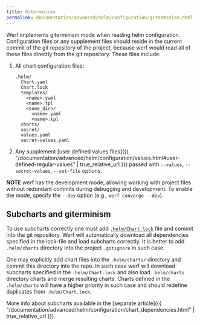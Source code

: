```yaml
---
title: Giterminism
permalink: documentation/advanced/helm/configuration/giterminism.html
---
```


Werf implements giterminism mode when reading helm configuration. Configuration files or any supplement files should reside in the current commit of the git repository of the project, because werf would read all of these files directly from the git repository. These files include:

 1. All chart configuration files:

    ```
    .helm/
      Chart.yaml
      Chart.lock
      templates/
        <name>.yaml
        <name>.tpl
        <some_dir>/
          <name>.yaml
          <name>.tpl
      charts/
      secret/
      values.yaml
      secret-values.yaml
    ```

 2. Any supplement [user defined values files]({{ "/documentation/advanced/helm/configuration/values.html#user-defined-regular-values" | true_relative_url }}) passed with `--values`, `--secret-values`, `--set-file` options.

**NOTE** werf has the development mode, allowing working with project files without redundant commits during debugging and development. To enable the mode, specify the `--dev` option (e.g., `werf converge --dev`).

## Subcharts and giterminism

To use subcharts correctly one must add [`.helm/Chart.lock`](https://helm.sh/docs/helm/helm_dependency/) file and commit into the git repository. Werf will automatically download all dependencies specified in the lock-file and load subcharts correctly. It is better to add `.helm/charts` directory into the project `.gitignore` in such case.

One may explicitly add chart files into the `.helm/charts/` directory and commit this directory into the repo. In such case werf will download subcharts specified in the `.helm/Chart.lock` and also load `.helm/charts` directory charts and merge resulting charts. Charts defined in the `.helm/charts` will have a higher priority in such case and should redefine duplicates from `.helm/Chart.lock`.

More info about subcharts available in the [separate article]({{ "/documentation/advanced/helm/configuration/chart_dependencies.html" | true_relative_url }}).
